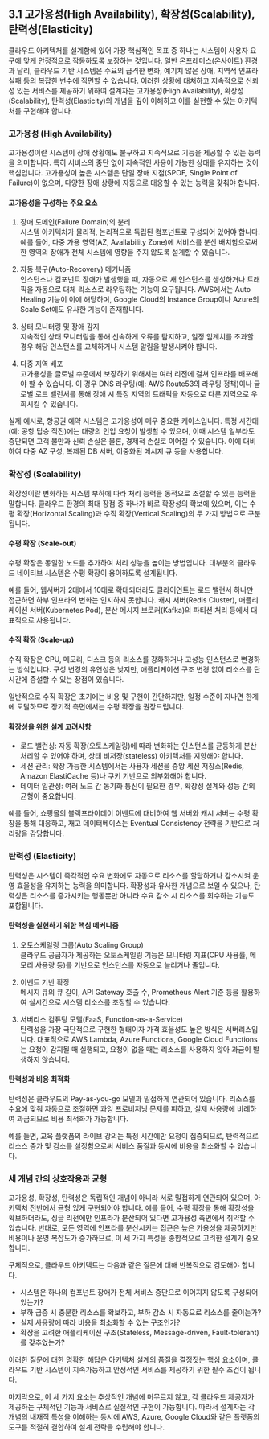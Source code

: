## 3.1 고가용성(High Availability), 확장성(Scalability), 탄력성(Elasticity)

클라우드 아키텍처를 설계함에 있어 가장 핵심적인 목표 중 하나는 시스템이 사용자 요구에 맞게 안정적으로 작동하도록 보장하는 것입니다. 일반 온프레미스(온사이트) 환경과 달리, 클라우드 기반 시스템은 수요의 급격한 변화, 예기치 않은 장애, 지역적 인프라 실패 등의 복잡한 변수에 직면할 수 있습니다. 이러한 상황에 대처하고 지속적으로 신뢰성 있는 서비스를 제공하기 위하여 설계자는 고가용성(High Availability), 확장성(Scalability), 탄력성(Elasticity)의 개념을 깊이 이해하고 이를 실현할 수 있는 아키텍처를 구현해야 합니다.

### 고가용성 (High Availability)

고가용성이란 시스템이 장애 상황에도 불구하고 지속적으로 기능을 제공할 수 있는 능력을 의미합니다. 특히 서비스의 중단 없이 지속적인 사용이 가능한 상태를 유지하는 것이 핵심입니다. 고가용성이 높은 시스템은 단일 장애 지점(SPOF, Single Point of Failure)이 없으며, 다양한 장애 상황에 자동으로 대응할 수 있는 능력을 갖춰야 합니다.

#### 고가용성을 구성하는 주요 요소

1. 장애 도메인(Failure Domain)의 분리  
   시스템 아키텍처가 물리적, 논리적으로 독립된 컴포넌트로 구성되어 있어야 합니다. 예를 들어, 다중 가용 영역(AZ, Availability Zone)에 서비스를 분산 배치함으로써 한 영역의 장애가 전체 시스템에 영향을 주지 않도록 설계할 수 있습니다.

2. 자동 복구(Auto-Recovery) 메커니즘  
   인스턴스나 컴포넌트 장애가 발생했을 때, 자동으로 새 인스턴스를 생성하거나 트래픽을 자동으로 대체 리소스로 라우팅하는 기능이 요구됩니다. AWS에서는 Auto Healing 기능이 이에 해당하며, Google Cloud의 Instance Group이나 Azure의 Scale Set에도 유사한 기능이 존재합니다.

3. 상태 모니터링 및 장애 감지  
   지속적인 상태 모니터링을 통해 신속하게 오류를 탐지하고, 일정 임계치를 초과할 경우 해당 인스턴스를 교체하거나 시스템 알림을 발생시켜야 합니다.

4. 다중 지역 배포  
   고가용성을 글로벌 수준에서 보장하기 위해서는 여러 리전에 걸쳐 인프라를 배포해야 할 수 있습니다. 이 경우 DNS 라우팅(예: AWS Route53의 라우팅 정책)이나 글로벌 로드 밸런서를 통해 장애 시 특정 지역의 트래픽을 자동으로 다른 지역으로 우회시킬 수 있습니다.

실제 예시로, 항공권 예약 시스템은 고가용성이 매우 중요한 케이스입니다. 특정 시간대(예: 공항 탑승 직전)에는 대량의 인입 요청이 발생할 수 있으며, 이때 시스템 일부라도 중단되면 고객 불만과 신뢰 손실은 물론, 경제적 손실로 이어질 수 있습니다. 이에 대비하여 다중 AZ 구성, 복제된 DB 서버, 이중화된 메시지 큐 등을 사용합니다.

### 확장성 (Scalability)

확장성이란 변화하는 시스템 부하에 따라 처리 능력을 동적으로 조절할 수 있는 능력을 말합니다. 클라우드 환경의 최대 장점 중 하나가 바로 확장성의 확보에 있으며, 이는 수평 확장(Horizontal Scaling)과 수직 확장(Vertical Scaling)의 두 가지 방법으로 구분됩니다.

#### 수평 확장 (Scale-out)

수평 확장은 동일한 노드를 추가하여 처리 성능을 높이는 방법입니다. 대부분의 클라우드 네이티브 시스템은 수평 확장이 용이하도록 설계됩니다.

예를 들어, 웹서버가 2대에서 10대로 확대되더라도 클라이언트는 로드 밸런서 하나만 접근하면 하부 인프라의 변화는 인지하지 못합니다. 캐시 서버(Redis Cluster), 애플리케이션 서버(Kubernetes Pod), 분산 메시지 브로커(Kafka)의 파티션 처리 등에서 대표적으로 사용됩니다.

#### 수직 확장 (Scale-up)

수직 확장은 CPU, 메모리, 디스크 등의 리소스를 강화하거나 고성능 인스턴스로 변경하는 방식입니다. 구성 변경의 유연성은 낮지만, 애플리케이션 구조 변경 없이 리소스를 단시간에 증설할 수 있는 장점이 있습니다.

일반적으로 수직 확장은 초기에는 비용 및 구현이 간단하지만, 일정 수준이 지나면 한계에 도달하므로 장기적 측면에서는 수평 확장을 권장드립니다.

#### 확장성을 위한 설계 고려사항

- 로드 밸런싱: 자동 확장(오토스케일링)에 따라 변화하는 인스턴스를 균등하게 분산 처리할 수 있어야 하며, 상태 비저장(stateless) 아키텍처를 지향해야 합니다.
- 세션 관리: 확장 가능한 시스템에서는 사용자 세션을 중앙 세션 저장소(Redis, Amazon ElastiCache 등)나 쿠키 기반으로 외부화해야 합니다.
- 데이터 일관성: 여러 노드 간 동기화 통신이 필요한 경우, 확장성 설계와 성능 간의 균형이 중요합니다.

예를 들어, 쇼핑몰의 블랙프라이데이 이벤트에 대비하여 웹 서버와 캐시 서버는 수평 확장을 통해 대응하고, 재고 데이터베이스는 Eventual Consistency 전략을 기반으로 처리량을 감당합니다.

### 탄력성 (Elasticity)

탄력성은 시스템이 즉각적인 수요 변화에도 자동으로 리소스를 할당하거나 감소시켜 운영 효율성을 유지하는 능력을 의미합니다. 확장성과 유사한 개념으로 보일 수 있으나, 탄력성은 리소스를 증가시키는 행동뿐만 아니라 수요 감소 시 리소스를 회수하는 기능도 포함됩니다.

#### 탄력성을 실현하기 위한 핵심 메커니즘

1. 오토스케일링 그룹(Auto Scaling Group)  
   클라우드 공급자가 제공하는 오토스케일링 기능은 모니터링 지표(CPU 사용률, 메모리 사용량 등)를 기반으로 인스턴스를 자동으로 늘리거나 줄입니다.

2. 이벤트 기반 확장  
   메시지 큐의 큐 길이, API Gateway 호출 수, Prometheus Alert 기준 등을 활용하여 실시간으로 시스템 리소스를 조정할 수 있습니다.

3. 서버리스 컴퓨팅 모델(FaaS, Function-as-a-Service)  
   탄력성을 가장 극단적으로 구현한 형태이자 가격 효율성도 높은 방식은 서버리스입니다. 대표적으로 AWS Lambda, Azure Functions, Google Cloud Functions는 요청이 감지될 때 실행되고, 요청이 없을 때는 리소스를 사용하지 않아 과금이 발생하지 않습니다.

#### 탄력성과 비용 최적화

탄력성은 클라우드의 Pay-as-you-go 모델과 밀접하게 연관되어 있습니다. 리소스를 수요에 맞춰 자동으로 조절하면 과잉 프로비저닝 문제를 피하고, 실제 사용량에 비례하여 과금되므로 비용 최적화가 가능합니다.

예를 들면, 교육 플랫폼의 라이브 강의는 특정 시간에만 요청이 집중되므로, 탄력적으로 리소스 증가 및 감소를 설정함으로써 서비스 품질과 동시에 비용을 최소화할 수 있습니다.

### 세 개념 간의 상호작용과 균형

고가용성, 확장성, 탄력성은 독립적인 개념이 아니라 서로 밀접하게 연관되어 있으며, 아키텍처 전반에서 균형 있게 구현되어야 합니다. 예를 들어, 수평 확장을 통해 확장성을 확보하더라도, 싱글 리전에만 인프라가 분산되어 있다면 고가용성 측면에서 취약할 수 있습니다. 반대로, 모든 영역에 인프라를 분산시키는 접근은 높은 가용성을 제공하지만 비용이나 운영 복잡도가 증가하므로, 이 세 가지 특성을 종합적으로 고려한 설계가 중요합니다.

구체적으로, 클라우드 아키텍트는 다음과 같은 질문에 대해 반복적으로 검토해야 합니다.

- 시스템은 하나의 컴포넌트 장애가 전체 서비스 중단으로 이어지지 않도록 구성되어 있는가?
- 부하 급증 시 충분한 리소스를 확보하고, 부하 감소 시 자동으로 리소스를 줄이는가?
- 실제 사용량에 따라 비용을 최소화할 수 있는 구조인가?
- 확장을 고려한 애플리케이션 구조(Stateless, Message-driven, Fault-tolerant)를 갖추었는가?

이러한 질문에 대한 명확한 해답은 아키텍처 설계의 품질을 결정짓는 핵심 요소이며, 클라우드 기반 시스템이 지속가능하고 안정적인 서비스를 제공하기 위한 필수 조건이 됩니다.

마지막으로, 이 세 가지 요소는 추상적인 개념에 머무르지 않고, 각 클라우드 제공자가 제공하는 구체적인 기능과 서비스로 실질적인 구현이 가능합니다. 따라서 설계자는 각 개념의 내재적 특성을 이해하는 동시에 AWS, Azure, Google Cloud와 같은 플랫폼의 도구를 적절히 결합하여 설계 전략을 수립해야 합니다.